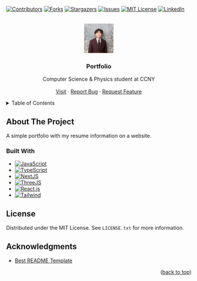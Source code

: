 <!-- Improved compatibility of back to top link: See: https://github.com/othneildrew/Best-README-Template/pull/73 -->
<a id="readme-top"></a>
<!--
*** Thanks for checking out the Best-README-Template. If you have a suggestion
*** that would make this better, please fork the repo and create a pull request
*** or simply open an issue with the tag "enhancement".
*** Don't forget to give the project a star!
*** Thanks again! Now go create something AMAZING! :D
-->



<!-- PROJECT SHIELDS -->
<!--
*** I'm using markdown "reference style" links for readability.
*** Reference links are enclosed in brackets [ ] instead of parentheses ( ).
*** See the bottom of this document for the declaration of the reference variables
*** for contributors-url, forks-url, etc. This is an optional, concise syntax you may use.
*** https://www.markdownguide.org/basic-syntax/#reference-style-links
-->
[![Contributors][contributors-shield]][contributors-url]
[![Forks][forks-shield]][forks-url]
[![Stargazers][stars-shield]][stars-url]
[![Issues][issues-shield]][issues-url]
[![MIT License][license-shield]][license-url]
[![LinkedIn][linkedin-shield]][linkedin-url]



<!-- PROJECT LOGO -->
<br />
<div align="center">
  <a href="https://github.com/josephHelfenbein/portfolio">
    <img src="public/1708555168208.jpg" alt="Logo" width="80" height="80">
  </a>

<h3 align="center">Portfolio</h3>

  <p align="center">
    Computer Science & Physics student at CCNY
    <br />
    <br />
    <a href="https://www.josephhelfenbein.com">Visit</a>
    ·
    <a href="https://github.com/josephHelfenbein/portfolio/issues/new?labels=bug&template=bug-report---.md">Report Bug</a>
    ·
    <a href="https://github.com/josephHelfenbein/portfolio/issues/new?labels=enhancement&template=feature-request---.md">Request Feature</a>
  </p>
</div>



<!-- TABLE OF CONTENTS -->
<details>
  <summary>Table of Contents</summary>
  <ol>
    <li><a href="#about-the-project">About The Project</a></li>
    <li><a href="#license">License</a></li>
    <li><a href="#acknowledgments">Acknowledgments</a></li>
  </ol>
</details>



<!-- ABOUT THE PROJECT -->
## About The Project

A simple portfolio with my resume information on a website.


### Built With

* [![JavaScript][JavaScript]][JavaScript-url]
* [![TypeScript][TypeScript]][TypeScript-url]
* [![NextJS][NextJS]][NextJS-url]
* [![ThreeJS][ThreeJS]][ThreeJS-url]
* [![React.js][React.js]][React-url]
* [![Tailwind][Tailwind]][Tailwind-url]



<!-- LICENSE -->
## License

Distributed under the MIT License. See `LICENSE.txt` for more information.


<!-- ACKNOWLEDGMENTS -->
## Acknowledgments

* [Best README Template](https://github.com/othneildrew/Best-README-Template)


<p align="right">(<a href="#readme-top">back to top</a>)</p>



<!-- MARKDOWN LINKS & IMAGES -->
<!-- https://www.markdownguide.org/basic-syntax/#reference-style-links -->
[contributors-shield]: https://img.shields.io/github/contributors/josephHelfenbein/portfolio.svg?style=for-the-badge
[contributors-url]: https://github.com/josephHelfenbein/portfolio/graphs/contributors
[forks-shield]: https://img.shields.io/github/forks/josephHelfenbein/portfolio.svg?style=for-the-badge
[forks-url]: https://github.com/josephHelfenbein/portfolio/network/members
[stars-shield]: https://img.shields.io/github/stars/josephHelfenbein/portfolio.svg?style=for-the-badge
[stars-url]: https://github.com/josephHelfenbein/portfolio/stargazers
[issues-shield]: https://img.shields.io/github/issues/josephHelfenbein/portfolio.svg?style=for-the-badge
[issues-url]: https://github.com/josephHelfenbein/portfolio/issues
[license-shield]: https://img.shields.io/github/license/josephHelfenbein/portfolio.svg?style=for-the-badge
[license-url]: https://github.com/josephHelfenbein/portfolio/blob/main/LICENSE.txt
[linkedin-shield]: https://img.shields.io/badge/-LinkedIn-black.svg?style=for-the-badge&logo=linkedin&colorB=555
[linkedin-url]: https://linkedin.com/in/joseph-j-helfenbein
[product-screenshot]: images/screenshot.png
[Next.js]: https://img.shields.io/badge/next.js-000000?style=for-the-badge&logo=nextdotjs&logoColor=white
[Next-url]: https://nextjs.org/
[React.js]: https://img.shields.io/badge/React-20232A?style=for-the-badge&logo=react&logoColor=61DAFB
[React-url]: https://reactjs.org/
[Vue.js]: https://img.shields.io/badge/Vue.js-35495E?style=for-the-badge&logo=vuedotjs&logoColor=4FC08D
[Vue-url]: https://vuejs.org/
[Angular.io]: https://img.shields.io/badge/Angular-DD0031?style=for-the-badge&logo=angular&logoColor=white
[Angular-url]: https://angular.io/
[Svelte.dev]: https://img.shields.io/badge/Svelte-4A4A55?style=for-the-badge&logo=svelte&logoColor=FF3E00
[Svelte-url]: https://svelte.dev/
[Laravel.com]: https://img.shields.io/badge/Laravel-FF2D20?style=for-the-badge&logo=laravel&logoColor=white
[Laravel-url]: https://laravel.com
[Bootstrap.com]: https://img.shields.io/badge/Bootstrap-563D7C?style=for-the-badge&logo=bootstrap&logoColor=white
[Bootstrap-url]: https://getbootstrap.com
[JQuery.com]: ?style=for-the-badge&logo=jquery&logoColor=whitehttps://img.shields.io/badge/jQuery-0769AD
[JQuery-url]: https://jquery.com 
[JavaScript]: https://img.shields.io/badge/javascript-yellow?logo=javascript&style=for-the-badge&logoColor=white
[JavaScript-url]: https://developer.oracle.com/languages/javascript.html
[WebGL]: https://img.shields.io/badge/webgl-red?logo=webgl&style=for-the-badge&logoColor=white
[WebGL-url]: https://www.khronos.org/webgl/
[ThreeJS]: https://img.shields.io/badge/three.js-black?logo=three.js&style=for-the-badge&logoColor=white
[ThreeJS-url]: https://threejs.org/
[TypeScript]: https://img.shields.io/badge/typescript-3178C6?logo=typescript&style=for-the-badge&logoColor=white
[TypeScript-url]: https://www.typescriptlang.org/
[NextJS]: https://img.shields.io/badge/next.js-black?logo=next.js&style=for-the-badge&logoColor=white
[NextJS-url]: https://nextjs.org/
[React]: https://img.shields.io/badge/react-61DAFB?logo=react&style=for-the-badge&logoColor=black
[Tailwind]: https://img.shields.io/badge/tailwind%20css-06B6D4?logo=tailwindcss&style=for-the-badge&logoColor=white
[Tailwind-url]: https://tailwindcss.com/
